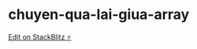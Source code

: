 # chuyen-qua-lai-giua-array

[Edit on StackBlitz ⚡️](https://stackblitz.com/edit/angular-ivy-fwckfk)